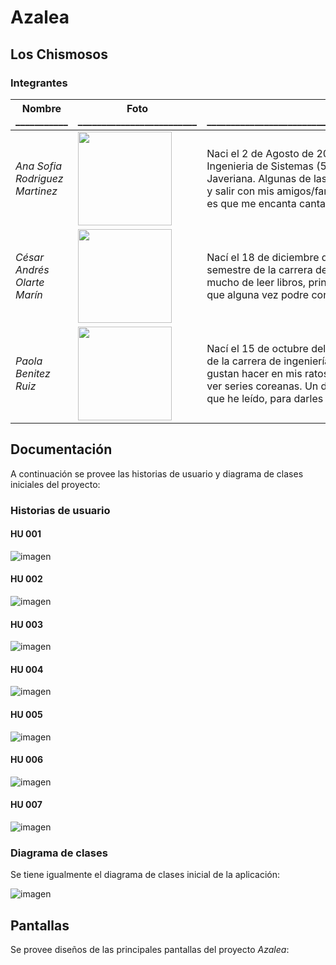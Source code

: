 # Azalea
## Los Chismosos
### Integrantes
|Nombre</br>___________|Foto</br>_________________________|Descripción</br>_______________________________________________________________________________________________________|
|------|---------|-----|
|*Ana Sofia Rodriguez Martinez*|<img src="https://github.com/Intro-CompuMovil/Azalea/assets/118637827/a6c69f01-c498-4671-a6d1-533855e9ca3e" height=150 width=150>|Naci el 2 de Agosto de 2004 en Bogota, Colombia. Actualmente tengo 19 años y soy estudiante de Ingenieria de Sistemas (5to semestre) y Administración de Empresas (7mo semestre) en la Universidad Javeriana. Algunas de las cosas que me gustan hacer en mis ratos libres es tocar el ukelele, ir a karaoke y salir con mis amigos/familia. Mi animal favorito es el gato, y tengo 4, ademas un dato curioso sobre mi es que me encanta cantar, pero no se cantar, y mi flor favorita es el girasol.|
|*César Andrés Olarte Marín*|<img src="" height=150 width=150>|Nací el 18 de diciembre del 2004 en Bucaramanga, Colombia. Tengo 19 años y soy estudiante de 5.º semestre de la carrera de ingeniería de sistemas dentro de la Pontificia Universidad Javeriana. Disfruto mucho de leer libros, principalmente de romance y fantasía; tengo más horas en los videojuegos de las que alguna vez podre contar; y disfruto de escribir en ratos libres -nada de literatura, solo cartas y así-.|
|*Paola Benitez Ruiz*|<img src="" height=150 width=150>|Nací el 15 de octubre del 2004 en Bogotá, Colombia. Tengo 19 años y soy estudiante de 5.º semestre de la carrera de ingeniería de sistemas dentro de la Pontificia Universidad Javeriana. Las cosas que me gustan hacer en mis ratos libres es bailar en mi cuarto cualquier tipo de música, leer libros de romance, ver series coreanas. Un dato curioso sobre mi es que me gusta imaginar la continuación de las historias que he leído, para darles otro final. |


## Documentación
A continuación se provee las historias de usuario y diagrama de clases iniciales del proyecto:

### Historias de usuario
#### HU 001
![imagen](https://github.com/Intro-CompuMovil/Azalea/assets/104476524/94d981d7-38ea-403a-b7bf-0046210d2fa3)

#### HU 002
![imagen](https://github.com/Intro-CompuMovil/Azalea/assets/104476524/3f365939-db37-43d0-87ff-5479f4f8f53c)

#### HU 003
![imagen](https://github.com/Intro-CompuMovil/Azalea/assets/104476524/7d7ed2f9-e8f4-4728-ae20-9bb8f353e79c)

#### HU 004
![imagen](https://github.com/Intro-CompuMovil/Azalea/assets/104476524/782c3b8f-63ff-4dd3-9e6d-36486a045863)


#### HU 005
![imagen](https://github.com/Intro-CompuMovil/Azalea/assets/104476524/5663aa57-6349-4163-a584-a42afa72a28b)


#### HU 006
![imagen](https://github.com/Intro-CompuMovil/Azalea/assets/104476524/514b9a3a-9cda-49bd-a235-03d6b6f82fff)


#### HU 007
![imagen](https://github.com/Intro-CompuMovil/Azalea/assets/104476524/9fe1f524-a8c4-4043-88f7-e3c4a0e6d770)


### Diagrama de clases
Se tiene igualmente el diagrama de clases inicial de la aplicación:

![imagen](https://github.com/Intro-CompuMovil/Azalea/assets/104476524/01ce628f-026d-496b-9ee1-d4169421aaac)


## Pantallas
Se provee diseños de las principales pantallas del proyecto *Azalea*:
